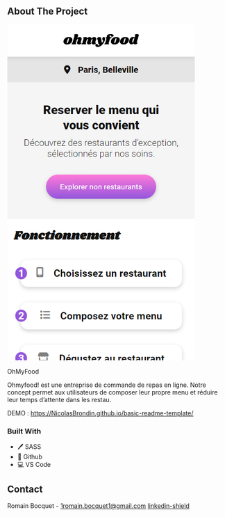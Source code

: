 ## About The Project

[![HoMyFood][product-screenshot]](https://NicolasBrondin.github.io/basic-readme-template/)

OhMyFood

Ohmyfood! est une entreprise de commande de repas en ligne. Notre concept permet aux
utilisateurs de composer leur propre menu et réduire leur temps d’attente dans les
restau.

DEMO : https://NicolasBrondin.github.io/basic-readme-template/

### Built With

* 🖊️ SASS
* 🐙 Github
* 💻 VS Code

<!-- CONTACT -->
## Contact

Romain Bocquet - 1romain.bocquet1@gmail.com
[linkedin-shield][linkedin-url]


[linkedin-shield]: https://img.shields.io/badge/-LinkedIn-black.svg?style=flat-square&logo=linkedin&colorB=555
[linkedin-url]: https://www.linkedin.com/in/romain-bocquet/
[product-screenshot]: /public/img/logo/OhMyFoodScreen.png